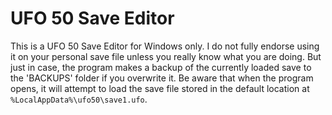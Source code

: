 # UFO 50 Save Editor

This is a UFO 50 Save Editor for Windows only. I do not fully endorse using it on your personal save file unless you really know what you are doing. But just in case, the program makes a backup of the currently loaded save to the 'BACKUPS' folder if you overwrite it. Be aware that when the program opens, it will attempt to load the save file stored in the default location at `%LocalAppData%\ufo50\save1.ufo`.
